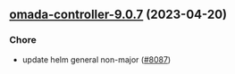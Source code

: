 

## [omada-controller-9.0.7](https://github.com/truecharts/charts/compare/omada-controller-9.0.6...omada-controller-9.0.7) (2023-04-20)

### Chore

- update helm general non-major ([#8087](https://github.com/truecharts/charts/issues/8087))
  
  